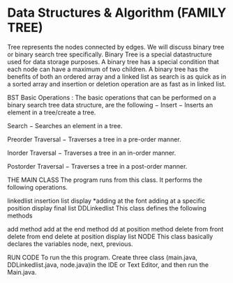 # Data Structures & Algorithm (FAMILY TREE)

Tree represents the nodes connected by edges. We will discuss binary tree or binary search tree specifically.
Binary Tree is a special datastructure used for data storage purposes. A binary tree has a special condition that each node can have a maximum of two children. A binary tree has the benefits of both an ordered array and a linked list as search is as quick as in a sorted array and insertion or deletion operation are as fast as in linked list.

 BST Basic Operations :
The basic operations that can be performed on a binary search tree data structure, are the following −
Insert − Inserts an element in a tree/create a tree.

Search − Searches an element in a tree.

Preorder Traversal − Traverses a tree in a pre-order manner.

Inorder Traversal − Traverses a tree in an in-order manner.

Postorder Traversal − Traverses a tree in a post-order manner.

THE MAIN CLASS
The program runs from this class. It performs the following operations.

linkedlist insertion
list display *adding at the font
adding at a specific position
display final list
DDLinkedlist
This class defines the following methods

add method
add at the end method
dd at position method
delete from front
delete from end
delete at position
display list
NODE
This class basically declares the variables node, next, previous.

RUN CODE
To run the this program. Create three class (main.java, DDLinkedlist.java, node.java)in the IDE or Text Editor, and then run the Main.java.
